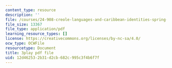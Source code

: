 ```yaml
---
content_type: resource
description: ''
file: /courses/24-908-creole-languages-and-caribbean-identities-spring-2017/12d462532b31d2cb682c995c3f4b6f7f_Mbz648H3IEw.pdf
file_size: 13367
file_type: application/pdf
learning_resource_types: []
license: https://creativecommons.org/licenses/by-nc-sa/4.0/
ocw_type: OCWFile
resourcetype: Document
title: 3play pdf file
uid: 12d46253-2b31-d2cb-682c-995c3f4b6f7f
---
```


